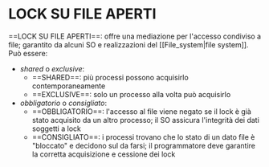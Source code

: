 # LOCK SU FILE APERTI
==LOCK SU FILE APERTI==: offre una mediazione per l'accesso condiviso a file; garantito da alcuni SO e realizzazioni del [[File_system|file system]].
Può essere:
- _shared_ o _exclusive_:
	- ==SHARED==: più processi possono acquisirlo contemporaneamente
	- ==EXCLUSIVE==: solo un processo alla volta può acquisirlo
- _obbligatorio_ o _consigliato_:
	- ==OBBLIGATORIO==: l'accesso al file viene negato se il lock è già stato acquisito da un altro processo; il SO assicura l'integrità dei dati soggetti a lock
	- ==CONSIGLIATO==: i processi trovano che lo stato di un dato file è "bloccato" e decidono sul da farsi; il programmatore deve garantire la corretta acquisizione e cessione dei lock
